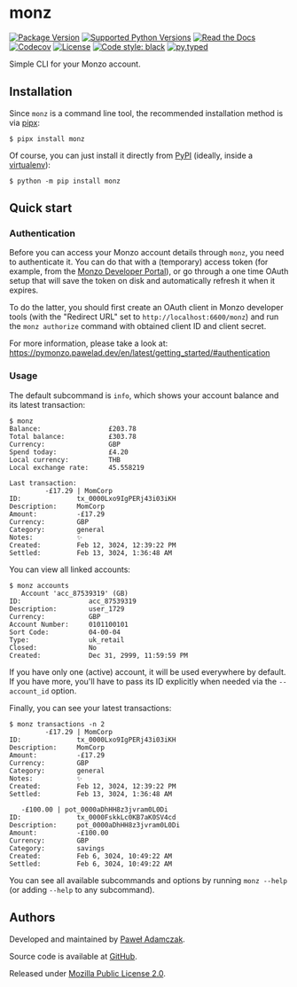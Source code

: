 # monz
[![Package Version](https://img.shields.io/pypi/v/monz)][pypi monz]
[![Supported Python Versions](https://img.shields.io/pypi/pyversions/monz)][pypi monz]
[![Read the Docs](https://img.shields.io/readthedocs/monz)][rtfd monz]
[![Codecov](https://img.shields.io/codecov/c/github/pawelad/monz)][codecov monz]
[![License](https://img.shields.io/pypi/l/monz)][license]
[![Code style: black](https://img.shields.io/badge/code%20style-black-000000.svg)][black]
[![py.typed](https://img.shields.io/badge/py-typed-FFD43B)][rickroll]

Simple CLI for your Monzo account.

## Installation
Since `monz` is a command line tool, the recommended installation method is via [pipx]:

```console
$ pipx install monz
```

Of course, you can just install it directly from [PyPI] (ideally, inside a
[virtualenv]):

```console
$ python -m pip install monz
```

## Quick start

### Authentication
Before you can access your Monzo account details through `monz`, you need to
authenticate it. You can do that with a (temporary) access token (for example, from
the [Monzo Developer Portal]), or go through a one time OAuth setup that will save
the  token on disk and automatically refresh it when it expires.

To do the latter, you should first create an OAuth client in Monzo developer tools
(with the "Redirect URL" set to `http://localhost:6600/monz`) and run the
`monz authorize` command with obtained client ID and client secret.

For more information, please take a look at:
https://pymonzo.pawelad.dev/en/latest/getting_started/#authentication

### Usage
The default subcommand is `info`, which shows your account balance and its
latest transaction:

```console
$ monz
Balance:                 £203.78
Total balance:           £303.78
Currency:                GBP
Spend today:             £4.20
Local currency:          THB
Local exchange rate:     45.558219

Last transaction:
         -£17.29 | MomCorp
ID:              tx_0000Lxo9IgPERj43i03iKH
Description:     MomCorp
Amount:          -£17.29
Currency:        GBP
Category:        general
Notes:           ✨                       
Created:         Feb 12, 3024, 12:39:22 PM
Settled:         Feb 13, 3024, 1:36:48 AM
```

You can view all linked accounts:

```console
$ monz accounts
   Account 'acc_87539319' (GB)   
ID:                 acc_87539319
Description:        user_1729
Currency:           GBP
Account Number:     0101100101   
Sort Code:          04-00-04                   
Type:               uk_retail                  
Closed:             No                         
Created:            Dec 31, 2999, 11:59:59 PM  
```

If you have only one (active) account, it will be used everywhere by default.
If you have more, you'll have to pass its ID explicitly when needed via the
`--account_id` option.

Finally, you can see your latest transactions:

```
$ monz transactions -n 2 
         -£17.29 | MomCorp
ID:              tx_0000Lxo9IgPERj43i03iKH
Description:     MomCorp
Amount:          -£17.29
Currency:        GBP
Category:        general
Notes:           ✨                       
Created:         Feb 12, 3024, 12:39:22 PM
Settled:         Feb 13, 3024, 1:36:48 AM

   -£100.00 | pot_0000aDhHH8z3jvram0L0Di   
ID:              tx_0000FskkLc0KB7aK0SV4cd
Description:     pot_0000aDhHH8z3jvram0L0Di
Amount:          -£100.00
Currency:        GBP
Category:        savings
Created:         Feb 6, 3024, 10:49:22 AM
Settled:         Feb 6, 3024, 10:49:22 AM
```

You can see all available subcommands and options by running `monz --help` (or adding
`--help` to any subcommand).

## Authors
Developed and maintained by [Paweł Adamczak][pawelad].

Source code is available at [GitHub][github monz].

Released under [Mozilla Public License 2.0][license].


[black]: https://github.com/psf/black
[codecov monz]: https://app.codecov.io/github/pawelad/monz
[github monz]: https://github.com/pawelad/monz
[license]: ./LICENSE
[monzo developer portal]:  https://developers.monzo.com/
[pawelad]: https://pawelad.me/
[pipx]: https://github.com/pypa/pipx
[pypi monz]: https://pypi.org/project/monz/
[pypi]: https://pypi.org/
[rickroll]: https://www.youtube.com/watch?v=I6OXjnBIW-4&t=15s
[rtfd monz]: https://monz.rtfd.io/
[virtualenv]: https://packaging.python.org/en/latest/guides/installing-using-pip-and-virtual-environments/
